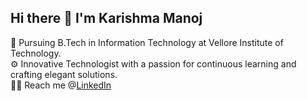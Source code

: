 ## Hi there 👋 I'm Karishma Manoj

🏢 Pursuing B.Tech in Information Technology at Vellore Institute of Technology.<br>
⚙️ Innovative Technologist with a passion for continuous learning and crafting elegant solutions.<br>
🤝🏻 Reach me @[LinkedIn](https://www.linkedin.com/in/karishma-manoj-03860722a/)


